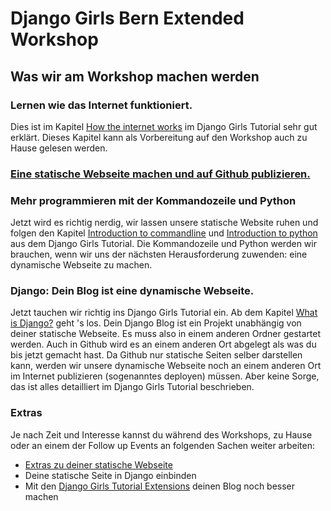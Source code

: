 # Django Girls Bern Extended Workshop

## Was wir am Workshop machen werden

### Lernen wie das Internet funktioniert.

Dies ist im Kapitel [How the internet works](https://tutorial.djangogirls.org/en/how_the_internet_works/) im Django Girls Tutorial sehr gut erklärt. Dieses Kapitel kann als Vorbereitung auf den Workshop auch zu Hause gelesen werden.

### [Eine statische Webseite machen und auf Github publizieren.](/chapter1.md)

### Mehr programmieren mit der Kommandozeile und Python

Jetzt wird es richtig nerdig, wir lassen unsere statische Website ruhen und folgen den Kapitel [Introduction to commandline](https://tutorial.djangogirls.org/en/intro_to_command_line/) und [Introduction to python](https://tutorial.djangogirls.org/en/python_introduction/) aus dem Django Girls Tutorial. Die Kommandozeile und Python werden wir brauchen, wenn wir uns der nächsten Herausforderung zuwenden: eine dynamische Webseite zu machen.

### Django: Dein Blog ist eine dynamische Webseite.

Jetzt tauchen wir richtig ins Django Girls Tutorial ein. Ab dem Kapitel [What is Django?](https://tutorial.djangogirls.org/en/django/) geht 's los. Dein Django Blog ist ein Projekt unabhängig von deiner statische Webseite. Es muss also in einem anderen Ordner gestartet werden. Auch in Github wird es an einem anderen Ort abgelegt als was du bis jetzt gemacht hast. Da Github nur statische Seiten selber darstellen kann, werden wir  unsere dynamische Webseite noch an einem anderen Ort im Internet publizieren \(sogenanntes deployen\) müssen. Aber keine Sorge, das ist alles detailliert im Django Girls Tutorial beschrieben.

### Extras

Je nach Zeit und Interesse kannst du während des Workshops, zu Hause oder an einem der Follow up Events an folgenden Sachen weiter arbeiten:

* [Extras zu deiner statische Webseite](/extras-zu-deine-statische-webseite.md)
* Deine statische Seite in Django einbinden
* Mit den [Django Girls Tutorial Extensions](https://djangogirls.gitbooks.io/django-girls-tutorial-extensions/content/) deinen Blog noch besser machen



